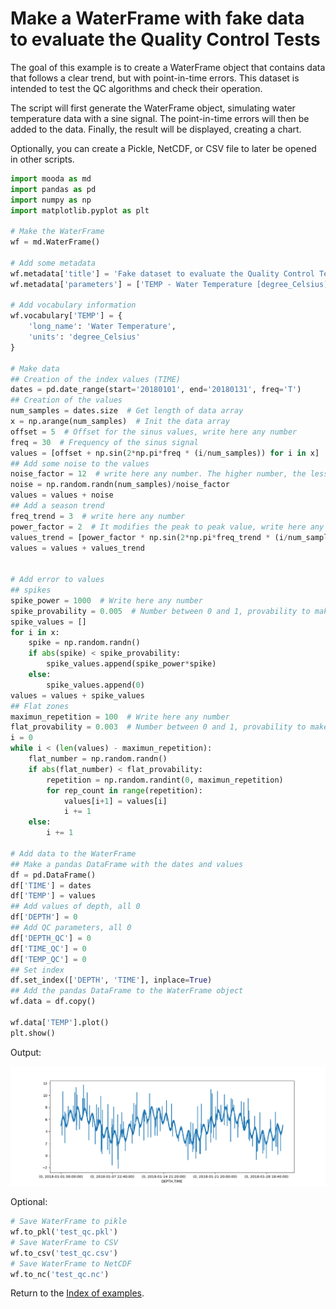 # Make a WaterFrame with fake data to evaluate the Quality Control Tests

The goal of this example is to create a WaterFrame object that contains data that follows a clear trend, but with point-in-time errors. This dataset is intended to test the QC algorithms and check their operation.

The script will first generate the WaterFrame object, simulating water temperature data with a sine signal. The point-in-time errors will then be added to the data. Finally, the result will be displayed, creating a chart.

Optionally, you can create a Pickle, NetCDF, or CSV file to later be opened in other scripts.

```python
import mooda as md
import pandas as pd
import numpy as np
import matplotlib.pyplot as plt

# Make the WaterFrame
wf = md.WaterFrame()

# Add some metadata
wf.metadata['title'] = 'Fake dataset to evaluate the Quality Control Tests'
wf.metadata['parameters'] = ['TEMP - Water Temperature [degree_Celsius]']

# Add vocabulary information
wf.vocabulary['TEMP'] = {
    'long_name': 'Water Temperature',
    'units': 'degree_Celsius'
}

# Make data
## Creation of the index values (TIME)
dates = pd.date_range(start='20180101', end='20180131', freq='T')
## Creation of the values
num_samples = dates.size  # Get length of data array
x = np.arange(num_samples)  # Init the data array
offset = 5  # Offset for the sinus values, write here any number  
freq = 30  # Frequency of the sinus signal
values = [offset + np.sin(2*np.pi*freq * (i/num_samples)) for i in x]
## Add some noise to the values
noise_factor = 12  # write here any number. The higher number, the less noise
noise = np.random.randn(num_samples)/noise_factor
values = values + noise
## Add a season trend
freq_trend = 3  # write here any number
power_factor = 2  # It modifies the peak to peak value, write here any number
values_trend = [power_factor * np.sin(2*np.pi*freq_trend * (i/num_samples)) for i in x]
values = values + values_trend


# Add error to values
## spikes
spike_power = 1000  # Write here any number
spike_provability = 0.005  # Number between 0 and 1, provability to make a spike
spike_values = []
for i in x:
    spike = np.random.randn()
    if abs(spike) < spike_provability:
        spike_values.append(spike_power*spike)
    else:
        spike_values.append(0)
values = values + spike_values
## Flat zones
maximun_repetition = 100  # Write here any number
flat_provability = 0.003  # Number between 0 and 1, provability to make a flat window
i = 0
while i < (len(values) - maximun_repetition):
    flat_number = np.random.randn()
    if abs(flat_number) < flat_provability:
        repetition = np.random.randint(0, maximun_repetition)
        for rep_count in range(repetition):
            values[i+1] = values[i]
            i += 1
    else:
        i += 1

# Add data to the WaterFrame
## Make a pandas DataFrame with the dates and values
df = pd.DataFrame()
df['TIME'] = dates
df['TEMP'] = values
## Add values of depth, all 0
df['DEPTH'] = 0
## Add QC parameters, all 0
df['DEPTH_QC'] = 0
df['TIME_QC'] = 0
df['TEMP_QC'] = 0
## Set index
df.set_index(['DEPTH', 'TIME'], inplace=True)
## Add the pandas DataFrame to the WaterFrame object
wf.data = df.copy()

wf.data['TEMP'].plot()
plt.show()

```

Output:

![Fake data chart][fake-data-chart]

Optional:

```python
# Save WaterFrame to pikle
wf.to_pkl('test_qc.pkl')
# Save WaterFrame to CSV
wf.to_csv('test_qc.csv')
# Save WaterFrame to NetCDF
wf.to_nc('test_qc.nc')
```

Return to the [Index of examples](index_examples.md).

[fake-data-chart]: ./img_examples/fake-data.png
